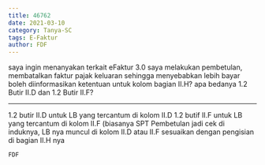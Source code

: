 ```yaml
---
title: 46762
date: 2021-03-10
category: Tanya-SC
tags: E-Faktur
author: FDF
---
```


saya ingin menanyakan terkait eFaktur 3.0 saya melakukan pembetulan, membatalkan faktur pajak keluaran sehingga menyebabkan lebih bayar boleh diinformasikan ketentuan untuk kolom bagian II.H? apa bedanya 1.2 Butir II.D dan 1.2 Butir II.F?

---

1.2 butir II.D untuk LB yang tercantum di kolom II.D 1.2 butif II.F untuk LB yang tercantum di kolom II.F (biasanya SPT Pembetulan jadi cek di induknya, LB nya muncul di kolom II.D atau II.F sesuaikan dengan pengisian di bagian II.H nya

`FDF`
